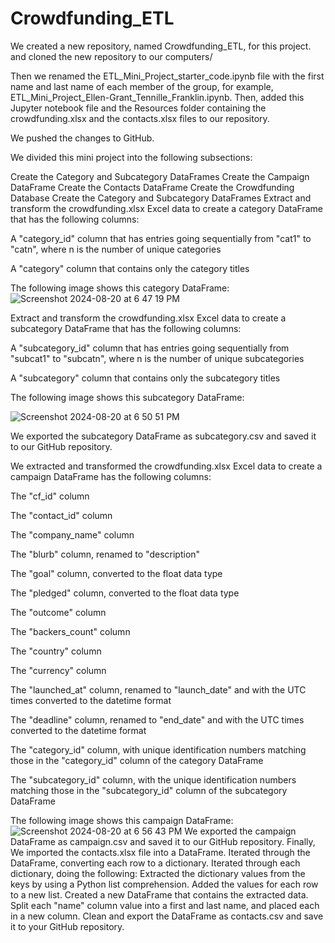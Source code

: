 # Crowdfunding_ETL
We created a new repository, named Crowdfunding_ETL, for this project. and cloned the new repository to our computers/

Then we renamed the ETL_Mini_Project_starter_code.ipynb file with the first name and last name of each member of the group, for example, ETL_Mini_Project_Ellen-Grant_Tennille_Franklin.ipynb. Then, added this Jupyter notebook file and the Resources folder containing the crowdfunding.xlsx and the contacts.xlsx files to our repository.

 We pushed the changes to GitHub.


We divided this mini project into the following subsections:

Create the Category and Subcategory DataFrames
Create the Campaign DataFrame
Create the Contacts DataFrame
Create the Crowdfunding Database
Create the Category and Subcategory DataFrames
Extract and transform the crowdfunding.xlsx Excel data to create a category DataFrame that has the following columns:

A "category_id" column that has entries going sequentially from "cat1" to "catn", where n is the number of unique categories

A "category" column that contains only the category titles

The following image shows this category DataFrame:
![Screenshot 2024-08-20 at 6 47 19 PM](https://github.com/user-attachments/assets/5cabf48a-66bf-4ad8-bc0b-4e1d9c0556f4)


Extract and transform the crowdfunding.xlsx Excel data to create a subcategory DataFrame that has the following columns:

A "subcategory_id" column that has entries going sequentially from "subcat1" to "subcatn", where n is the number of unique subcategories

A "subcategory" column that contains only the subcategory titles

The following image shows this subcategory DataFrame:

![Screenshot 2024-08-20 at 6 50 51 PM](https://github.com/user-attachments/assets/89fcab06-6bff-4de4-86df-bdd376524d7f)

We exported the subcategory DataFrame as subcategory.csv and saved it to our GitHub repository.


We extracted and transformed the crowdfunding.xlsx Excel data to create a campaign DataFrame has the following columns:

The "cf_id" column

The "contact_id" column

The "company_name" column

The "blurb" column, renamed to "description"

The "goal" column, converted to the float data type

The "pledged" column, converted to the float data type

The "outcome" column

The "backers_count" column

The "country" column

The "currency" column

The "launched_at" column, renamed to "launch_date" and with the UTC times converted to the datetime format

The "deadline" column, renamed to "end_date" and with the UTC times converted to the datetime format

The "category_id" column, with unique identification numbers matching those in the "category_id" column of the category DataFrame

The "subcategory_id" column, with the unique identification numbers matching those in the "subcategory_id" column of the subcategory DataFrame

The following image shows this campaign DataFrame:
![Screenshot 2024-08-20 at 6 56 43 PM](https://github.com/user-attachments/assets/9058eb60-899b-4012-a76c-412bd44f69fd)
We exported the campaign DataFrame as campaign.csv and saved it to our GitHub repository.
Finally, We imported the contacts.xlsx file into a DataFrame.
Iterated through the DataFrame, converting each row to a dictionary.
Iterated through each dictionary, doing the following:
Extracted the dictionary values from the keys by using a Python list comprehension.
Added the values for each row to a new list.
Created a new DataFrame that contains the extracted data.
Split each "name" column value into a first and last name, and placed each in a new column.
Clean and export the DataFrame as contacts.csv and save it to your GitHub repository.










